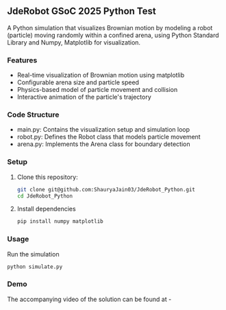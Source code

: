 ## JdeRobot GSoC 2025 Python Test
A Python simulation that visualizes Brownian motion by modeling a robot (particle) moving randomly within a confined arena, using Python Standard Library and Numpy, Matplotlib for visualization.

### Features
- Real-time visualization of Brownian motion using matplotlib
- Configurable arena size and particle speed
- Physics-based model of particle movement and collision
- Interactive animation of the particle's trajectory

### Code Structure

- main.py: Contains the visualization setup and simulation loop
- robot.py: Defines the Robot class that models particle movement
- arena.py: Implements the Arena class for boundary detection

### Setup

1. Clone this repository:
   ```sh
   git clone git@github.com:ShauryaJain03/JdeRobot_Python.git
   cd JdeRobot_Python
   ```
   
2. Install dependencies
   ```sh
   pip install numpy matplotlib
   ```

### Usage

Run the simulation

   ```sh
   python simulate.py
   ```
### Demo

The accompanying video of the solution can be found at - 


